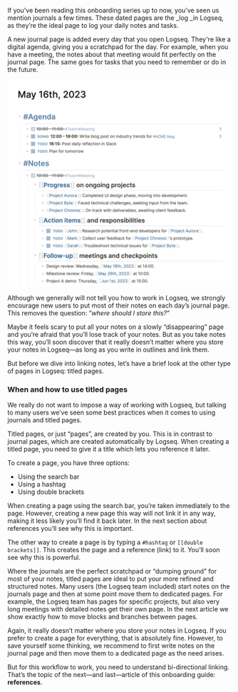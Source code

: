 If you've been reading this onboarding series up to now, you’ve seen us mention journals a few times. These dated pages are the _log _in Logseq, as they’re the ideal page to log your daily notes and tasks.

A new journal page is added every day that you open Logseq. They're like a digital agenda, giving you a scratchpad for the day. For example, when you have a meeting, the notes about that meeting would fit perfectly on the journal page. The same goes for tasks that you need to remember or do in the future.

![](./assets/4_1_JournalsWithTasksAndNotes.jpg)

Although we generally will not tell you how to work in Logseq, we strongly encourage new users to put most of their notes on each day’s journal page. This removes the question: “_where should I store this?_”

Maybe it feels scary to put all your notes on a slowly “disappearing” page and you’re afraid that you’ll lose track of your notes. But as you take notes this way, you’ll soon discover that it really doesn’t matter where you store your notes in Logseq—as long as you write in outlines and link them.

But before we dive into linking notes, let’s have a brief look at the other type of pages in Logseq: titled pages.

### When and how to use titled pages
We really do not want to impose a way of working with Logseq, but talking to many users we’ve seen some best practices when it comes to using journals and titled pages.

Titled pages, or just “pages”, are created by you. This is in contrast to journal pages, which are created automatically by Logseq. When creating a titled page, you need to give it a title which lets you reference it later.

To create a page, you have three options:

* Using the search bar
* Using a hashtag
* Using double brackets

When creating a page using the search bar, you’re taken immediately to the page. However, creating a new page this way will not link it in any way, making it less likely you’ll find it back later. In the next section about references you’ll see why this is important.

The other way to create a page is by typing a `#hashtag` or `[[double brackets]]`. This creates the page and a reference (link) to it. You’ll soon see why this is powerful.

Where the journals are the perfect scratchpad or “dumping ground” for most of your notes, titled pages are ideal to put your more refined and structured notes. Many users (the Logseq team included) start notes on the journals page and then at some point move them to dedicated pages. For example, the Logseq team has pages for specific projects, but also very long meetings with detailed notes get their own page. In the next article we show exactly how to move blocks and branches between pages.

Again, it really doesn’t matter where you store your notes in Logseq. If you prefer to create a page for everything, that is absolutely fine. However, to save yourself some thinking, we recommend to first write notes on the journal page and then move them to a dedicated page as the need arises.

But for this workflow to work, you need to understand bi-directional linking. That’s the topic of the next—and last—article of this onboarding guide: **references**.